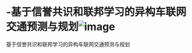 # -基于信誉共识和联邦学习的异构车联网交通预测与规划![image](https://github.com/zhanglinchao1/-/assets/50269964/091a9efd-4764-453f-b431-0b586c534764)

基于信誉共识和联邦学习的异构车联网交通预测与规划
